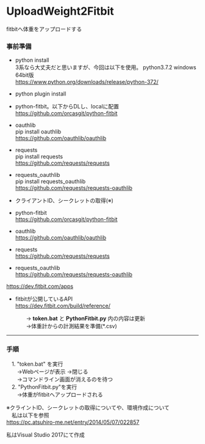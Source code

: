# UploadWeight2Fitbit
fitbitへ体重をアップロードする

### 事前準備 ###
- python install  
  3系なら大丈夫だと思いますが、今回は以下を使用。
  python3.7.2 windows 64bit版  
  https://www.python.org/downloads/release/python-372/

- python plugin install
- python-fitbit。以下からDLし、localに配置  
https://github.com/orcasgit/python-fitbit
- oauthlib  
pip install oauthlib  
https://github.com/oauthlib/oauthlib

- requests  
pip install requests  
https://github.com/requests/requests

- requests_oauthlib  
pip install requests_oauthlib  
https://github.com/requests/requests-oauthlib


- クライアントID、シークレットの取得(※)  


- python-fitbit  
https://github.com/orcasgit/python-fitbit

- oauthlib  
https://github.com/oauthlib/oauthlib

- requests  
https://github.com/requests/requests

- requests_oauthlib  
https://github.com/requests/requests-oauthlib



https://dev.fitbit.com/apps

- fitbitが公開しているAPI  
https://dev.fitbit.com/build/reference/



   　　→ **token.bat** と **PythonFitbit.py** 内の内容は更新  
 　　→体重計からの計測結果を準備(*.csv)  

------
### 手順 ###
　1. "token.bat" を実行  
　　→Webページが表示 →閉じる  
　　→コマンドライン画面が消えるのを待つ  
　2. "PythonFitbit.py"を実行  
　　→体重がfitbitへアップロードされる  

※クライントID、シークレットの取得についてや、環境作成について  
　私は以下を参照  
https://pc.atsuhiro-me.net/entry/2014/05/07/022857

私はVisual Studio 2017にて作成
